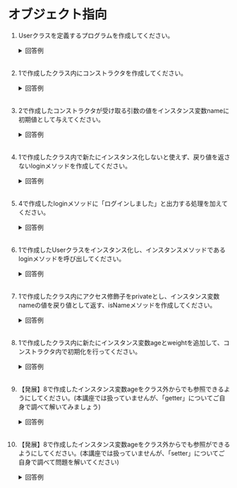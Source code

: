 # オブジェクト指向

1. Userクラスを定義するプログラムを作成してください。

	<details><summary>回答例</summary><div>
		
	```
	public class User {
		public static void main(String[] args) {

		}
	}
	```
		
	</div></details>
	

	<br>

2. 1で作成したクラス内にコンストラクタを作成してください。

	<details><summary>回答例</summary><div>
		
	```
	public class User {
		public static void main(String[] args) {

		}

		User() {

		}
	}
	```
		
	</div></details>
	

	<br>

3. 2で作成したコンストラクタが受け取る引数の値をインスタンス変数nameに初期値として与えてください。

	<details><summary>回答例</summary><div>
		
	```
	public class User {
		public String name;

		public static void main(String[] args) {

		}

		User(String value1) {
			name = value1;
		}
	}
	```
		
	</div></details>
	

	<br>

4. 1で作成したクラス内で新たにインスタンス化しないと使えず、戻り値を返さないloginメソッドを作成してください。

	<details><summary>回答例</summary><div>
		
	```
	public class User {
		public String name;

		public static void main(String[] args) {

		}

		User(String value1) {
			name = value1;
		}

		public void login() {

		}
	}
	```
		
	</div></details>

	<br>

5. 4で作成したloginメソッドに「ログインしました」と出力する処理を加えてください。
	
	<details><summary>回答例</summary><div>
		
	```
	public class User {
		public String name;

		public static void main(String[] args) {

		}

		User(String value1) {
			name = value1;
		}

		public void login() {
			System.out.println("ログインしました");
		}
	}
	```
		
	</div></details>
	
	<br>

6. 1で作成したUserクラスをインスタンス化し、インスタンスメソッドであるloginメソッドを呼び出してください。

	<details><summary>回答例</summary><div>
		
	```
	public class User {
		public String name;

		public static void main(String[] args) {
			User taro =  new User("taro");
			taro.login();
		}

		User(String value1) {
			name = value1;
		}

		public void login() {
			System.out.println("ログインしました");
		}
	}
	```
		
	</div></details>
	
	<br>
	
7. 1で作成したクラス内にアクセス修飾子をprivateとし、インスタンス変数nameの値を戻り値として返す、isNameメソッドを作成してください。

	<details><summary>回答例</summary><div>
		
	```
	public class User {
		public String name;

		public static void main(String[] args) {
			User taro =  new User("taro");
			taro.login();
		}

		User(String value1) {
			name = value1;
		}

		public void login() {
			System.out.println("ログインしました");
		}

		private String isName() {
			return this.name;
		}
	}
	```
		
	</div></details>
	
	<br>
	
8. 1で作成したクラス内に新たにインスタンス変数ageとweightを追加して、コンストラクタ内で初期化を行ってください。

	<details><summary>回答例</summary><div>
		
	```
	public class User {
		public String name;
		public int age;
		public int weight;

		public static void main(String[] args) {
			User taro =  new User("taro", 20, 70);
			taro.login();
		}

		User(String value1, int value2, int value3) {
			name = value1;
			age = value2;
			weight = value3;
		}

		public void login() {
			System.out.println("ログインしました");
		}
	}
	```
		
	</div></details>
	
	<br>
	
9. 【発展】8で作成したインスタンス変数ageをクラス外からでも参照できるようにしてください。(本講座では扱っていませんが、「getter」についてご自身で調べて解いてみましょう)

	<details><summary>回答例</summary><div>
		
	```
	public class User {
		public String name;
		public int age;
		public int weight;

		public static void main(String[] args) {
			User taro =  new User("taro", 20, 70);
			taro.login();
			System.out.println(taro.getAge());
		}

		User(String value1, int value2, int value3) {
			name = value1;
			age = value2;
			weight = value3;
		}

		public void login() {
			System.out.println("ログインしました");
		}

		public int getAge() {
			return this.age;
		}
	}
	```
		
	</div></details>
	
	<br>
	
10. 【発展】8で作成したインスタンス変数ageをクラス外からでも参照ができるようにしてください。(本講座では扱っていませんが、「setter」についてご自身で調べて問題を解いてください)

	<details><summary>回答例</summary><div>
		
	```
	public class User {
		public String name;
		public int age;
		public int weight;

		public static void main(String[] args) {
			User taro =  new User("taro", 20, 70);
			taro.login();
			System.out.println(taro.getAge());
			System.out.println(taro.setWeight(65));
		}

		User(String value1, int value2, int value3) {
			name = value1;
			age = value2;
			weight = value3;
		}

		public void login() {
			System.out.println("ログインしました");
		}

		public int getAge() {
			return this.age;
		}
		
		public int setWeight(int weight) {
			this.weight = weight;
			return this.weight;
		}
	}
	```
		
	</div></details>
	
	<br>
